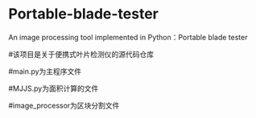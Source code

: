 # Portable-blade-tester
 An image processing tool implemented in Python：Portable blade tester









 
#该项目是关于便携式叶片检测仪的源代码仓库











#main.py为主程序文件






#MJJS.py为面积计算的文件








#image_processor为区块分割文件
